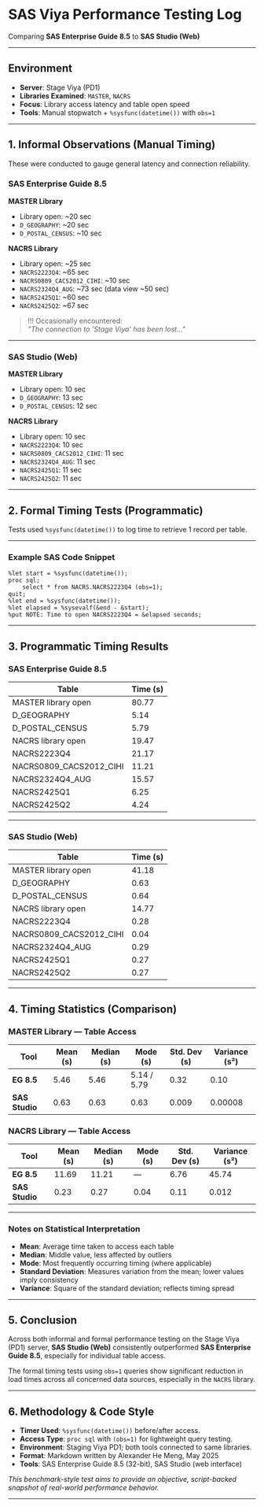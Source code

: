 # SAS Viya Performance Testing Log

Comparing **SAS Enterprise Guide 8.5** to **SAS Studio (Web)**

---

## Environment

- **Server**: Stage Viya (PD1)
- **Libraries Examined**: `MASTER`, `NACRS`
- **Focus**: Library access latency and table open speed
- **Tools**: Manual stopwatch + `%sysfunc(datetime())` with `obs=1`

---

## 1. Informal Observations (Manual Timing)

These were conducted to gauge general latency and connection reliability.

### SAS Enterprise Guide 8.5

**MASTER Library**

- Library open: ~20 sec  
- `D_GEOGRAPHY`: ~20 sec  
- `D_POSTAL_CENSUS`: ~10 sec  

**NACRS Library**

- Library open: ~25 sec  
- `NACRS2223Q4`: ~65 sec  
- `NACRS0809_CACS2012_CIHI`: ~10 sec  
- `NACRS2324Q4_AUG`: ~73 sec (data view ~50 sec)  
- `NACRS2425Q1`: ~60 sec  
- `NACRS2425Q2`: ~67 sec  

> !!! Occasionally encountered:  
> *"The connection to 'Stage Viya' has been lost..."*

---

### SAS Studio (Web)

**MASTER Library**

- Library open: 10 sec  
- `D_GEOGRAPHY`: 13 sec  
- `D_POSTAL_CENSUS`: 12 sec  

**NACRS Library**

- Library open: 10 sec  
- `NACRS2223Q4`: 10 sec  
- `NACRS0809_CACS2012_CIHI`: 11 sec  
- `NACRS2324Q4_AUG`: 11 sec  
- `NACRS2425Q1`: 11 sec  
- `NACRS2425Q2`: 11 sec  

---

## 2. Formal Timing Tests (Programmatic)

Tests used `%sysfunc(datetime())` to log time to retrieve 1 record per table.

---

### Example SAS Code Snippet

```sas
%let start = %sysfunc(datetime());
proc sql;
    select * from NACRS.NACRS2223Q4 (obs=1);
quit;
%let end = %sysfunc(datetime());
%let elapsed = %sysevalf(&end - &start);
%put NOTE: Time to open NACRS2223Q4 = &elapsed seconds;
```

---

## 3. Programmatic Timing Results

### SAS Enterprise Guide 8.5

| Table                   | Time (s) |
| ----------------------- | -------- |
| MASTER library open     | 80.77    |
| D_GEOGRAPHY             | 5.14     |
| D_POSTAL_CENSUS         | 5.79     |
| NACRS library open      | 19.47    |
| NACRS2223Q4             | 21.17    |
| NACRS0809_CACS2012_CIHI | 11.21    |
| NACRS2324Q4_AUG         | 15.57    |
| NACRS2425Q1             | 6.25     |
| NACRS2425Q2             | 4.24     |

---

### SAS Studio (Web)

| Table                   | Time (s) |
| ----------------------- | -------- |
| MASTER library open     | 41.18    |
| D_GEOGRAPHY             | 0.63     |
| D_POSTAL_CENSUS         | 0.64     |
| NACRS library open      | 14.77    |
| NACRS2223Q4             | 0.28     |
| NACRS0809_CACS2012_CIHI | 0.04     |
| NACRS2324Q4_AUG         | 0.29     |
| NACRS2425Q1             | 0.27     |
| NACRS2425Q2             | 0.27     |

---

## 4. Timing Statistics (Comparison)

### MASTER Library — Table Access

| Tool           | Mean (s) | Median (s) | Mode (s)    | Std. Dev (s) | Variance (s²) |
| -------------- | -------- | ---------- | ----------- | ------------ | ------------- |
| **EG 8.5**     | 5.46     | 5.46       | 5.14 / 5.79 | 0.32         | 0.10          |
| **SAS Studio** | 0.63     | 0.63       | 0.63        | 0.009        | 0.00008       |

### NACRS Library — Table Access

| Tool           | Mean (s) | Median (s) | Mode (s) | Std. Dev (s) | Variance (s²) |
| -------------- | -------- | ---------- | -------- | ------------ | ------------- |
| **EG 8.5**     | 11.69    | 11.21      | —        | 6.76         | 45.74         |
| **SAS Studio** | 0.23     | 0.27       | 0.04     | 0.11         | 0.012         |

---

### Notes on Statistical Interpretation

- **Mean**: Average time taken to access each table
- **Median**: Middle value, less affected by outliers
- **Mode**: Most frequently occurring timing (where applicable)
- **Standard Deviation**: Measures variation from the mean; lower values imply consistency
- **Variance**: Square of the standard deviation; reflects timing spread

---

## 5. Conclusion

Across both informal and formal performance testing on the Stage Viya (PD1) server, **SAS Studio (Web)** consistently outperformed **SAS Enterprise Guide 8.5**, especially for individual table access.

The formal timing tests using `obs=1` queries show significant reduction in load times across all concerned data sources, especially in the `NACRS` library.

---

## 6. Methodology & Code Style

- **Timer Used**: `%sysfunc(datetime())` before/after access.
- **Access Type**: `proc sql` with `(obs=1)` for lightweight query testing.
- **Environment**: Staging Viya PD1; both tools connected to same libraries.
- **Format**: Markdown written by Alexander He Meng, May 2025
- **Tools**: SAS Enterprise Guide 8.5 (32-bit), SAS Studio (web interface)

*This benchmark-style test aims to provide an objective, script-backed snapshot of real-world performance behavior.*

---


